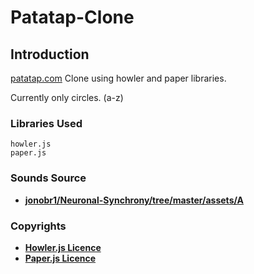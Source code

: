 # Patatap-Clone
## Introduction
[patatap.com](https://patatap.com/) Clone using howler and paper libraries.

Currently only circles. (a-z)

### Libraries Used
```
howler.js
paper.js
```
### Sounds Source
- **[jonobr1/Neuronal-Synchrony/tree/master/assets/A](https://github.com/jonobr1/Neuronal-Synchrony/tree/master/assets/A)**
### Copyrights
- **[Howler.js Licence](https://github.com/goldfire/howler.js/blob/master/LICENSE.md)**
- **[Paper.js Licence](http://paperjs.org/license/)**
